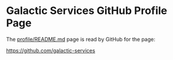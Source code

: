 # Galactic Services GitHub Profile Page

The [profile/README.md](profile/README.md) page is read by GitHub for the page:

https://github.com/galactic-services
